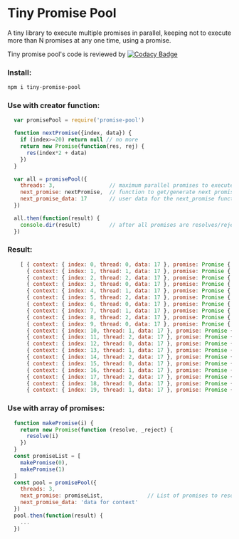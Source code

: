 # Tiny Promise Pool
A tiny library to execute multiple promises in parallel,
keeping not to execute more than N promises at any one time,
using a promise.

Tiny promise pool's code is reviewed by [![Codacy Badge](https://api.codacy.com/project/badge/Grade/6ba3a2ddf94b42a1b28de6020117b33d)](https://www.codacy.com/app/eetay/promise-pool-js?utm_source=github.com&amp;utm_medium=referral&amp;utm_content=eetay/promise-pool-js&amp;utm_campaign=Badge_Grade)

### Install:

  ```bash
  npm i tiny-promise-pool
  ```

### Use with creator function:

```javascript
  var promisePool = require('promise-pool')

  function nextPromise({index, data}) {
    if (index>=20) return null // no more
    return new Promise(function(res, rej) {
      res(index*2 + data)
    })
  }

  var all = promisePool({
    threads: 3,                 // maximum parallel promises to execute at one time
    next_promise: nextPromise,  // function to get/generate next promise
    next_promise_data: 17       // user data for the next_promise function
  })

  all.then(function(result) {
    console.dir(result)         // after all promises are resolves/rejected
  })
```

### Result:

```javascript
    [ { context: { index: 0, thread: 0, data: 17 }, promise: Promise { 17 }, result: 17 },
      { context: { index: 1, thread: 1, data: 17 }, promise: Promise { 19 }, result: 19 },
      { context: { index: 2, thread: 2, data: 17 }, promise: Promise { 21 }, result: 21 },
      { context: { index: 3, thread: 0, data: 17 }, promise: Promise { 23 }, result: 23 },
      { context: { index: 4, thread: 1, data: 17 }, promise: Promise { 25 }, result: 25 },
      { context: { index: 5, thread: 2, data: 17 }, promise: Promise { 27 }, result: 27 },
      { context: { index: 6, thread: 0, data: 17 }, promise: Promise { 29 }, result: 29 },
      { context: { index: 7, thread: 1, data: 17 }, promise: Promise { 31 }, result: 31 },
      { context: { index: 8, thread: 2, data: 17 }, promise: Promise { 33 }, result: 33 },
      { context: { index: 9, thread: 0, data: 17 }, promise: Promise { 35 }, result: 35 },
      { context: { index: 10, thread: 1, data: 17 }, promise: Promise { 37 }, result: 37 },
      { context: { index: 11, thread: 2, data: 17 }, promise: Promise { 39 }, result: 39 },
      { context: { index: 12, thread: 0, data: 17 }, promise: Promise { 41 }, result: 41 },
      { context: { index: 13, thread: 1, data: 17 }, promise: Promise { 43 }, result: 43 },
      { context: { index: 14, thread: 2, data: 17 }, promise: Promise { 45 }, result: 45 },
      { context: { index: 15, thread: 0, data: 17 }, promise: Promise { 47 }, result: 47 },
      { context: { index: 16, thread: 1, data: 17 }, promise: Promise { 49 }, result: 49 },
      { context: { index: 17, thread: 2, data: 17 }, promise: Promise { 51 }, result: 51 },
      { context: { index: 18, thread: 0, data: 17 }, promise: Promise { 53 }, result: 53 },
      { context: { index: 19, thread: 1, data: 17 }, promise: Promise { 55 }, result: 55 } ]
```

### Use with array of promises:

```javascript
  function makePromise(i) {
    return new Promise(function (resolve, _reject) {
      resolve(i)
    })
  }
  const promiseList = [
    makePromise(0),
    makePromise(1)
  ]
  const pool = promisePool({
    threads: 3,
    next_promise: promiseList,              // List of promises to resolve
    next_promise_data: 'data for context'
  })
  pool.then(function(result) {
    ...
  })
```
